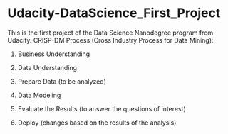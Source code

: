 # Udacity-DataScience_First_Project
This is the first project of the Data Science Nanodegree program from Udacity.
CRISP-DM Process (Cross Industry Process for Data Mining):
1. Business Understanding

2. Data Understanding

3. Prepare Data (to be analyzed)

4. Data Modeling

5. Evaluate the Results (to answer the questions of interest)

6. Deploy (changes based on the results of the analysis)

